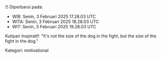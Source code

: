 ⏰ Diperbarui pada:
- WIB: Senin, 3 Februari 2025 17.28.03 UTC
- WITA: Senin, 3 Februari 2025 18.28.03 UTC
- WIT: Senin, 3 Februari 2025 19.28.03 UTC

Kutipan Inspiratif:
"It's not the size of the dog in the fight, but the size of the fight in the dog."


Kategori: motivational

